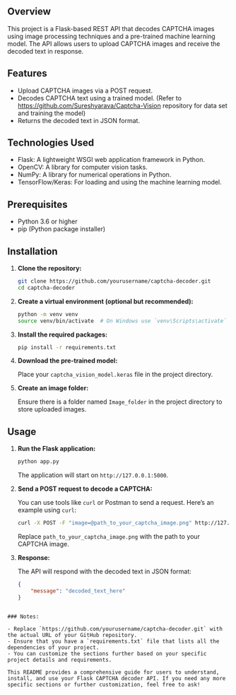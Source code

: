 ## Overview

This project is a Flask-based REST API that decodes CAPTCHA images using image processing techniques and a pre-trained machine learning model. The API allows users to upload CAPTCHA images and receive the decoded text in response.

## Features

- Upload CAPTCHA images via a POST request.
- Decodes CAPTCHA text using a trained model. (Refer to https://github.com/Sureshyarava/Captcha-Vision repository for data set and training the model)
- Returns the decoded text in JSON format.

## Technologies Used

- Flask: A lightweight WSGI web application framework in Python.
- OpenCV: A library for computer vision tasks.
- NumPy: A library for numerical operations in Python.
- TensorFlow/Keras: For loading and using the machine learning model.

## Prerequisites

- Python 3.6 or higher
- pip (Python package installer)

## Installation

1. **Clone the repository:**

   ```bash
   git clone https://github.com/yourusername/captcha-decoder.git
   cd captcha-decoder
   ```

2. **Create a virtual environment (optional but recommended):**

   ```bash
   python -m venv venv
   source venv/bin/activate  # On Windows use `venv\Scripts\activate`
   ```

3. **Install the required packages:**

   ```bash
   pip install -r requirements.txt
   ```

4. **Download the pre-trained model:**

   Place your `captcha_vision_model.keras` file in the project directory.

5. **Create an image folder:**

   Ensure there is a folder named `Image_folder` in the project directory to store uploaded images.

## Usage

1. **Run the Flask application:**

   ```bash
   python app.py
   ```

   The application will start on `http://127.0.0.1:5000`.

2. **Send a POST request to decode a CAPTCHA:**

   You can use tools like `curl` or Postman to send a request. Here’s an example using `curl`:

   ```bash
   curl -X POST -F "image=@path_to_your_captcha_image.png" http://127.0.0.1:5000/decode_captcha
   ```

   Replace `path_to_your_captcha_image.png` with the path to your CAPTCHA image.

3. **Response:**

   The API will respond with the decoded text in JSON format:

   ```json
   {
       "message": "decoded_text_here"
   }
   ```
```

### Notes:

- Replace `https://github.com/yourusername/captcha-decoder.git` with the actual URL of your GitHub repository.
- Ensure that you have a `requirements.txt` file that lists all the dependencies of your project.
- You can customize the sections further based on your specific project details and requirements.

This README provides a comprehensive guide for users to understand, install, and use your Flask CAPTCHA decoder API. If you need any more specific sections or further customization, feel free to ask!
